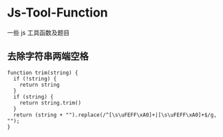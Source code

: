 # Js-Tool-Function
一些 js 工具函数及题目

## 去除字符串两端空格
    
    function trim(string) {
      if (!string) {
        return string
      }
      if (string) {
        return string.trim()
      }
      return (string + "").replace(/^[\s\uFEFF\xA0]+|[\s\uFEFF\xA0]+$/g, "");
    }
